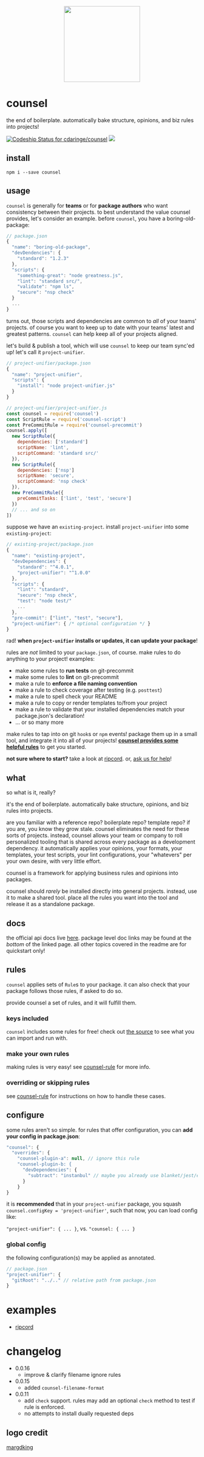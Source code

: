 <p align="center"><img height="200px" src="https://github.com/cdaringe/counsel/raw/master/img/counsel.png" /></p>

# counsel

the end of boilerplate. automatically bake structure, opinions, and biz rules into projects!

[ ![Codeship Status for cdaringe/counsel](https://app.codeship.com/projects/38b24cc0-684a-0134-dd3d-5ade36a91ecb/status?branch=master)](https://app.codeship.com/projects/176370)
![](https://img.shields.io/badge/standardjs-%E2%9C%93-brightgreen.svg)


## install

`npm i --save counsel`

## usage

`counsel` is generally for **teams** or for **package authors** who want consistency between their projects. to best understand the value counsel provides, let's consider an example.  before `counsel`, you have a boring-old-package:

```js
// package.json
{
  "name": "boring-old-package",
  "devDendencies": {
    "standard": "1.2.3"
  },
  "scripts": {
    "something-great": "node greatness.js",
    "lint": "standard src/",
    "validate": "npm ls",
    "secure": "nsp check"
  }
  ...
}
```

turns out, those scripts and dependencies are common to _all_ of your teams' projects. of course you want to keep up to date with your teams' latest and greatest patterns.  `counsel` can help keep all of your projects aligned.

let's build & publish a tool, which will use `counsel` to keep our team sync'ed up!  let's call it `project-unifier`.

```js
// project-unifier/package.json
{
  "name": "project-unifier",
  "scripts": {
    "install": "node project-unifier.js"
  }
}
```

```js
// project-unifier/project-unifier.js
const counsel = require('counsel')
const ScriptRule = require('counsel-script')
const PreCommitRule = require('counsel-precommit')
counsel.apply([
  new ScriptRule({
    dependencies: ['standard']
    scriptName: 'lint',
    scriptCommand: 'standard src/'
  }),
  new ScriptRule({
    dependencies: ['nsp']
    scriptName: 'secure',
    scriptCommand: 'nsp check'
  }),
  new PreCommitRule({
    preCommitTasks: ['lint', 'test', 'secure']
  })
  // ... and so on
])
```

suppose we have an `existing-project`. install `project-unifier` into some `existing-project`:

```js
// existing-project/package.json
{
  "name": "existing-project",
  "devDependencies": {
    "standard": "^4.0.1",
    "project-unifier": "^1.0.0"
  },
  "scripts": {
    "lint": "standard",
    "secure": "nsp check",
    "test": "node test/"
    ...
  },
  "pre-commit": ["lint", "test", "secure"],
  "project-unifier": { /* optional configuration */ }
}
```

rad!  **when `project-unifier` installs or updates, it can update your package**!

rules are _not_ limited to your `package.json`, of course.  make rules to do anything to your project!  examples:

- make some rules to **run tests** on git-precommit
- make some rules to **lint** on git-precommit
- make a rule to **enforce a file naming convention**
- make a rule to check coverage after testing (e.g. `posttest`)
- make a rule to spell check your README
- make a rule to copy or render templates to/from your project
- make a rule to validate that your installed dependencies match your package.json's declaration!
- ... or so many more

make rules to tap into on git `hook`s or `npm` events!  package them up in a small tool, and integrate it into all of your projects! **[counsel provides some helpful rules](https://github.com/cdaringe/counsel/tree/master/packages)** to get you started.

**not sure where to start?**  take a look at [ripcord](https://github.com/cdaringe/ripcord). or, [ask us for help](https://github.com/cdaringe/counsel/issues/new)!

## what

so what is it, really?

it's the end of boilerplate. automatically bake structure, opinions, and biz rules into projects.

are you familiar with a reference repo? boilerplate repo?  template repo?  if you are, you know they grow stale.  counsel eliminates the need for these sorts of projects.  instead, counsel allows your team or company to roll personalized tooling that is shared across every package as a development dependency.  it automatically applies your opinions, your formats, your templates, your test scripts, your lint configurations, your "whatevers" per your own desire, with very little effort.

counsel is a framework for applying business rules and opinions into packages.

counsel should _rarely_ be installed directly into general projects.  instead, use it to make a shared tool.  place all the rules you want into the tool and release it as a standalone package.

## docs

the official api docs live [here](https://cdaringe.github.io/counsel/).  package level doc links may be found at the _bottom_ of the linked page.  all other topics covered in the readme are for quickstart only!

## rules

`counsel` applies sets of `Rule`s to your package.  it can also check that your package follows those rules, if asked to do so.

provide counsel a set of rules, and it will fulfill them.

### keys included

`counsel` includes some rules for free! check out [the source](https://cdaringe.github.io/counsel/packages) to see what you can import and run with.

### make your own rules

making rules is very easy!  see [counsel-rule](https://cdaringe.github.io/counsel/counsel-rule/) for more info.

### overriding or skipping rules

see [counsel-rule](https://cdaringe.github.io/counsel/counsel-rule/) for instructions on how to handle these cases.

## configure

some rules aren't so simple.  for rules that offer configuration, you can **add your config in package.json**:

```js
"counsel": {
  "overrides": {
    "counsel-plugin-a": null, // ignore this rule
    "counsel-plugin-b: {
      "devDependencies": {
        "subtract": "instanbul" // maybe you already use blanket/jest/etc, who knows!
      }
    }
}
```

it is **recommended** that in your `project-unifier` package, you squash `counsel.configKey = 'project-unifier'`, such that now, you can load config like:

`"project-unifier": { ... }`, vs. `"counsel: { ... }`


### global config

the following configuration(s) may be applied as annotated.

```js
// package.json
"project-unifier": {
  "gitRoot": "../.." // relative path from package.json
}
```

# examples

- [ripcord](https://github.com/cdaringe/ripcord)

# changelog

- 0.0.16
  - improve & clarify filename ignore rules
- 0.0.15
  - added `counsel-filename-format`
- 0.0.11
  - add `check` support. rules may add an optional `check` method to test if rule is enforced.
  - no attempts to install dually requested deps

## logo credit

[margdking](https://github.com/margdking)
